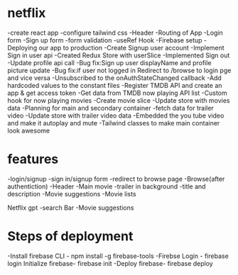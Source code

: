# netflix

-create react app
-configure tailwind css
-Header
-Routing of App
-Login form
-Sign up form
-form validation
-useRef Hook
-Firebase setup
-Deploying our app to production
-Create Signup user account
-Implement Sign in user api
-Created Redux Store with userSlice
-Implemented Sign out
-Update profile api call
-Bug fix:Sign up user displayName and profile picture update
-Bug fix:if user not logged in Redirect to /browse to login pge and vice versa
-Unsubscribed to the onAuthStateChanged callback
-Add hardcoded values to the constant files
-Register TMDB API and create an app & get access token
-Get data from TMDB now playing API list
-Custom hook for now playing movies
-Create movie slice
-Update store with movies data
-Planning for main and secondary container
-fetch data for trailer video
-Update store with trailer video data
-Embedded the you tube video and make it autoplay and mute
-Tailwind classes to make main container look awesome

# features

-login/signup
-sign in/signup form
-redirect to browse page
-Browse(after authentiction)
-Header
-Main movie
-trailer in background
-title and description
-Movie suggestions
-Movie lists

Netflix gpt
-search Bar
-Movie suggestions

# Steps of deployment

-Install firebase CLI - npm install -g firebase-tools
-Firebse Login - firebase login
Initialize firebase- firebase init
-Deploy firebase- firebase deploy

